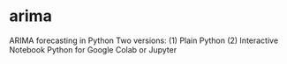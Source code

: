 # arima
ARIMA forecasting in Python
Two versions:
(1) Plain Python
(2) Interactive Notebook Python for Google Colab or Jupyter
